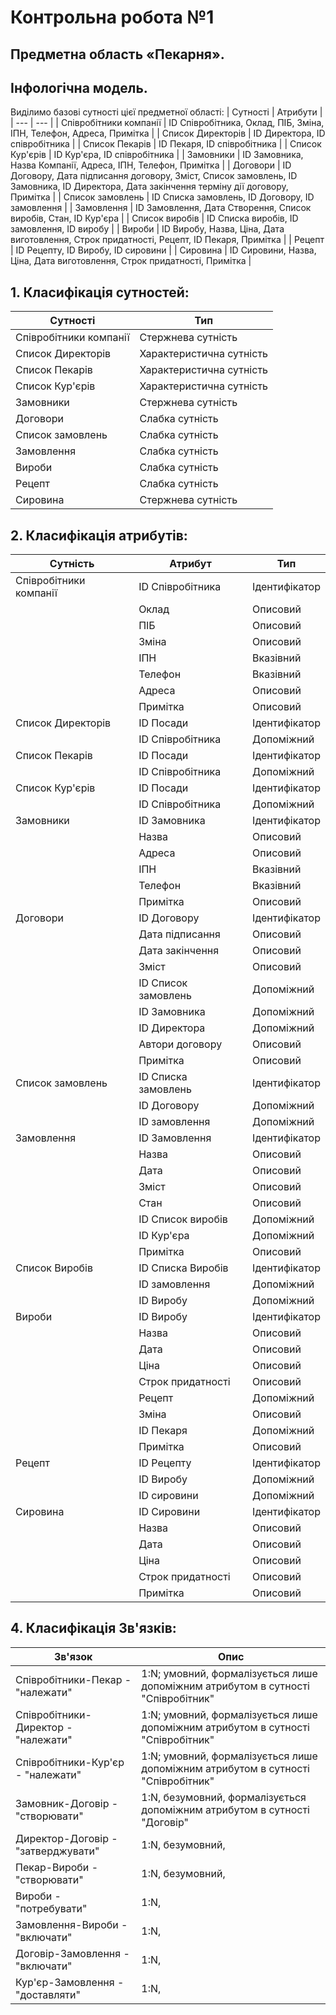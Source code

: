 # Контрольна робота №1

## Предметна область «Пекарня».

## Інфологічна модель.

Виділимо базові сутності цієї предметної області: 
| Сутності                  | Атрибути |
| --- | --- |
| Співробітники компанії    | ID Співробітника, Оклад, ПІБ, Зміна, ІПН, Телефон, Адреса, Примітка   |
| Список Директорів         | ID Директора, ID співробітника |
| Список Пекарів            | ID Пекаря, ID співробітника |
| Список Кур'єрів           | ID Кур'єра, ID співробітника |
| Замовники                 | ID Замовника, Назва Компанії, Адреса, ІПН, Телефон, Примітка   |
| Договори                  | ID Договору, Дата підписання договору, Зміст, Список замовлень, ID Замовника, ID Директора, Дата закінчення терміну дії договору, Примітка  |
| Список замовлень          | ID Списка замовлень, ID Договору, ID замовлення   |
| Замовлення                | ID Замовлення, Дата Створення, Список виробів, Стан, ID Кур'єра    |
| Список виробів            | ID Списка виробів, ID замовлення, ID виробу   |
| Вироби                    | ID Виробу, Назва, Ціна, Дата виготовлення, Строк придатності, Рецепт, ID Пекаря, Примітка   |
| Рецепт                    | ID Рецепту, ID Виробу, ID сировини    |
| Cировина                  | ID Сировини, Назва, Ціна, Дата виготовлення, Строк придатності, Примітка  |

## 1. Класифікація сутностей:

| Сутності                  | Тип |
| --- | --- |
| Співробітники компанії    | Стержнева сутність       |
| Список Директорів                  | Характеристична сутність       |
| Список Пекарів                     | Характеристична сутність       |
| Список Кур'єрів                    | Характеристична сутність       |
| Замовники                 | Стержнева сутність    |
| Договори                  | Слабка сутність       |
| Список замовлень          | Слабка сутність    |
| Замовлення                | Слабка сутність       |
| Вироби                    | Слабка сутність    |
| Рецепт                    | Слабка сутність    |
| Cировина                  | Стержнева сутність       |

## 2. Класифікація атрибутів:

| Сутність                  | Атрибут                   | Тип |
| --- | --- | --- |
| Співробітники компанії    | ID Співробітника          | Ідентифікатор         |
|                           | Оклад                     | Описовий          |
|                           | ПІБ                       | Описовий          |
|                           | Зміна                     | Описовий          |
|                           | ІПН                       | Вказівний         |
|                           | Телефон                   | Вказівний          |
|                           | Адреса                    | Описовий          |
|                           | Примітка                  | Описовий          |
| Список Директорів                    | ID Посади      | Ідентифікатор         |
|                           | ID Співробітника          | Допоміжний          |
| Список Пекарів                    | ID Посади         | Ідентифікатор         |
|                           | ID Співробітника          | Допоміжний          |
| Список Кур'єрів                    | ID Посади        | Ідентифікатор         |
|                           | ID Співробітника          | Допоміжний          |
| Замовники                 | ID Замовника              | Ідентифікатор         |
|                           | Назва                     | Описовий          |
|                           | Адреса                    | Описовий          |
|                           | ІПН                       | Вказівний          |
|                           | Телефон                   | Вказівний          |
|                           | Примітка                  | Описовий          |
| Договори                  | ID Договору               | Ідентифікатор     |
|                           | Дата підписання           | Описовий          |
|                           | Дата закінчення           | Описовий          |
|                           | Зміст                     | Описовий          |
|                           | ID Список замовлень       | Допоміжний        |
|                           | ID Замовника              | Допоміжний        |
|                           | ID Директора              | Допоміжний        |
|                           | Автори договору           | Описовий          |
|                           | Примітка                  | Описовий          | 
| Список замовлень          | ID Списка замовлень       | Ідентифікатор     |
|                           | ID Договору               | Допоміжний        |
|                           | ID замовлення             | Допоміжний        | 
| Замовлення                | ID Замовлення             | Ідентифікатор         |
|                           | Назва                     | Описовий          |
|                           | Дата                      | Описовий          |
|                           | Зміст                     | Описовий          |
|                           | Стан                      | Описовий          |
|                           | ID Список виробів                      | Допоміжний          |
|                           | ID Кур'єра                      | Допоміжний          |
|                           | Примітка                  | Описовий          |
| Список Виробів          | ID Списка Виробів       | Ідентифікатор     |
|                           | ID замовлення               | Допоміжний        |
|                           | ID Виробу             | Допоміжний        |
| Вироби                    | ID Виробу                 | Ідентифікатор         |
|                           | Назва                     | Описовий          |
|                           | Дата                      | Описовий          |
|                           | Ціна                      | Описовий          |
|                           | Строк придатності         | Описовий          |
|                           | Рецепт                    | Допоміжний          |
|                           | Зміна                     | Описовий          |
|                           | ID Пекаря                     | Допоміжний          |
|                           | Примітка                  | Описовий          |
| Рецепт          | ID Рецепту       | Ідентифікатор     |
|                           | ID Виробу               | Допоміжний        |
|                           | ID сировини             | Допоміжний        |
| Сировина                  | ID Сировини               | Ідентифікатор         |
|                           | Назва                     | Описовий          |
|                           | Дата                      | Описовий          |
|                           | Ціна                      | Описовий          |
|                           | Строк придатності         | Описовий          |
|                           | Примітка                  | Описовий          |

## 4. Класифікація Зв'язків:

| Зв'язок   | Опис  |
|   ---     |   --- |
| Співробітники-Пекар - "належати" | 1:N; умовний, формалізується лише допоміжним атрибутом в сутності "Співробітник" |
| Співробітники-Директор - "належати" | 1:N; умовний, формалізується лише допоміжним атрибутом в сутності "Співробітник" |
| Співробітники-Кур'єр - "належати" | 1:N; умовний, формалізується лише допоміжним атрибутом в сутності "Співробітник" |
| Замовник-Договір - "створювати" | 1:N, безумовний, формалізується допоміжним атрибутом в сутності "Договір" |
| Директор-Договір - "затверджувати" | 1:N, безумовний, |
| Пекар-Вироби - "створювати" | 1:N, безумовний, |
| Вироби - "потребувати" | 1:N,  |
| Замовлення-Вироби - "включати" | 1:N, |
| Договір-Замовлення - "включати" | 1:N, |
| Кур'єр-Замовлення - "доставляти" | 1:N, |

